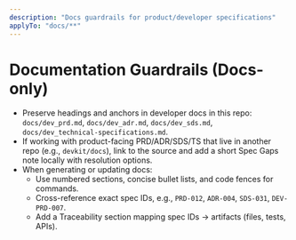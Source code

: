 ```yaml
---
description: "Docs guardrails for product/developer specifications"
applyTo: "docs/**"
---
```


# Documentation Guardrails (Docs-only)

- Preserve headings and anchors in developer docs in this repo: `docs/dev_prd.md`, `docs/dev_adr.md`, `docs/dev_sds.md`, `docs/dev_technical-specifications.md`.
- If working with product-facing PRD/ADR/SDS/TS that live in another repo (e.g., `devkit/docs`), link to the source and add a short Spec Gaps note locally with resolution options.
- When generating or updating docs:
  - Use numbered sections, concise bullet lists, and code fences for commands.
  - Cross-reference exact spec IDs, e.g., `PRD-012`, `ADR-004`, `SDS-031`, `DEV-PRD-007`.
  - Add a Traceability section mapping spec IDs → artifacts (files, tests, APIs).
